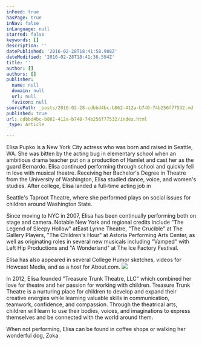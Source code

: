 ```yaml
---
inFeed: true
hasPage: true
inNav: false
inLanguage: null
starred: false
keywords: []
description: ''
datePublished: '2016-02-28T18:41:58.988Z'
dateModified: '2016-02-28T18:41:36.594Z'
title: ''
author: []
authors: []
publisher:
  name: null
  domain: null
  url: null
  favicon: null
sourcePath: _posts/2016-02-28-cdbbd4bc-b862-412a-b740-74b256f77532.md
published: true
url: cdbbd4bc-b862-412a-b740-74b256f77532/index.html
_type: Article

---
```

Elisa Pupko is a New York City actress who was born and raised in Seattle, WA. She was bitten by the acting bug in elementary school when an ambitious drama teacher put on a production of Hamlet and cast her as the guard Bernardo. Elisa continued performing through school and quickly fell in love with musical theatre. Receiving her Bachelor's Degree in Theatre from the University of Washington, Elisa studied dance, voice, and women's studies. After college, Elisa landed a full-time acting job in 

Seattle's Taproot Theatre, where she performed plays on social issues for children around Washington State. 

Since moving to NYC in 2007, Elisa has been continually performing both on stage and camera. Notable New York and regional credits include "The Legend of Sleepy Hollow" atEast Lynne Theatre, "The Crucible" at The Gallery Players, "The Children's Hour" at Astoria Performing Arts Center, as well as originating roles in several new musicals including "Vamped" with Left Hip Productions and "A Wonderland" at The Ice Factory Festival.  

Elisa has also appeared in several College Humor sketches, videos for Howcast Media, and as a host for About.com.  ![](https://the-grid-user-content.s3-us-west-2.amazonaws.com/8eccee8f-e753-4c6d-957e-9fc05fd2c7d9.jpg)

In 2012, Elisa founded "Treasure Trunk Theatre, LLC" which combined her love for theatre and her passion for working with children. Treasure Trunk Theatre is a nurturing place for children to develop and expand their creative energies while learning valuable skills in communication, teamwork, confidence, and compassion.  Through the theatrical arts, children will learn to use their bodies, voices, and imaginations to express themselves and be connected with the world around them. 

[][0][][1][][2][][3][][4][][5][][6][][7]

When not performing, Elisa can be found in coffee shops or walking her wonderful dog, Zoka. 

[0]: http://taproottheatre.org/
[1]: http://www.eastlynnetheater.org/
[2]: http://galleryplayers.com/
[3]: http://www.apacny.org/
[4]: http://www.newohiotheatre.org/
[5]: http://www.elisapupko.com/reel.html
[6]: http://www.elisapupko.com/hosting.html
[7]: http://www.treasuretrunktheatre.com/
